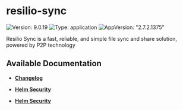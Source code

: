 # resilio-sync

![Version: 9.0.19](https://img.shields.io/badge/Version-9.0.19-informational?style=flat-square) ![Type: application](https://img.shields.io/badge/Type-application-informational?style=flat-square) ![AppVersion: "2.7.2.1375"](https://img.shields.io/badge/AppVersion-"2.7.2.1375"-informational?style=flat-square)

Resilio Sync is a fast, reliable, and simple file sync and share solution, powered by P2P technology

## Available Documentation

- [**Changelog**](CHANGELOG)

- [**Helm Security**](container-security)

- [**Helm Security**](helm-security)

